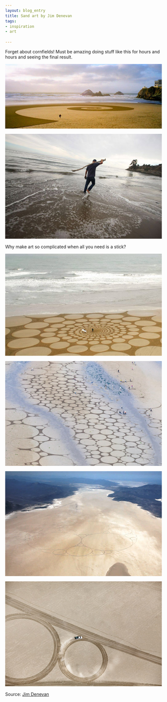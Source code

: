 ```yaml
---
layout: blog_entry
title: Sand art by Jim Denevan
tags:
- inspiration
- art

---
```


<p>Forget about cornfields! Must be amazing doing stuff like this for hours and hours and seeing the final result.</p>

<p><img src="/images/blog-images/2011-03-29_sandart_1.jpg" class="illustration" title="Sandart 1" alt="Sandart 1"></p>

<!--more-->
<p><img src="/images/blog-images/2011-03-29_sandart_2.jpg" class="illustration" title="Sandart 2" alt="Sandart 2"></p>
<p class="description">Why make art so complicated when all you need is a stick?</p>

<p><img src="/images/blog-images/2011-03-29_sandart_3.jpg" class="illustration" title="Sandart 3" alt="Sandart 3"></p>

<p><img src="/images/blog-images/2011-03-29_sandart_4.jpg" class="illustration" title="Sandart 4" alt="Sandart 4"></p>

<p><img src="/images/blog-images/2011-03-29_sandart_5.jpg" class="illustration" title="Sandart 5" alt="Sandart 5"></p>

<p><img src="/images/blog-images/2011-03-29_sandart_6.jpg" class="illustration" title="Sandart 6" alt="Sandart 6"></p>

<p>Source: <a href="http://jimdenevan.com/sand.htm">Jim Denevan</a></p>